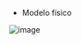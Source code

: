 - Modelo físico

![image](https://user-images.githubusercontent.com/83673595/151884004-6af106d2-daf8-4fd1-b81f-2cdefcf30903.png)

